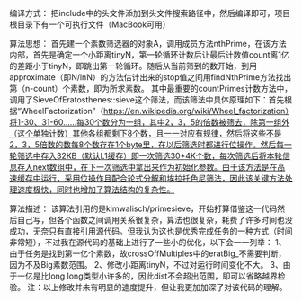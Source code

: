 编译方式：
	把include中的头文件添加到头文件搜索路径中，然后编译即可，项目根目录下有一个可执行文件（MacBook可用）

算法思想：
	首先建一个素数筛选器的对象A，调用成员方法nthPrime，在该方法内部，首先是确定一个小距离tinyN，第一轮循环计数后让最后计数值count离1亿的差距小于tinyN，即跳出第一轮循环。随后从当前筛到的数开始，到用approximate（即N/lnN）的方法估计出来的stop值之间用findNthPrime方法找出第（n-count）个素数，即为所求素数。
其中最重要的countPrimes计数方法中，调用了SieveOfEratosthenes::sieve这个筛法，而该筛法中具体原理如下：首先根据“WheelFactorization”（https://en.wikipedia.org/wiki/Wheel_factorization）将1-30、31-60……每30个数分为一组，其中2，3，5的倍数被筛去，除第一组外（这个单独计数）其他各组都剩下8个数，且一一对应有规律，然后将这些不是2，3，5倍数的数每8个数存在1个byte里，在以后筛选时都进行位操作。然后每一轮筛选中存入32KB（默认L1缓存）即一次筛选30*4K个数，每次筛选后将本轮信息存入next数组中，在下一次筛选中拿出来作为初始化参数。由于该方法是在高速缓存中运行，采用位操作且配合轮式分解和埃拉托色尼筛法，因此该关键方法处理速度极快，同时也增加了算法结构的复杂性。

算法描述：
	该算法引用的是kimwalisch/primesieve，开始打算借鉴这一代码然后自己写，但各个函数之间调用关系很复杂，算法也很复杂，耗费了许多时间也没成功，无奈只有直接引用源代码。但我认为这也是优秀完成任务的一种方式（时间非常短），不过我在源代码的基础上进行了一些小的优化，以下会一一列举：
1、由于任务是找到第一亿个素数，故crossOffMultiples中的eratBig_不需要判断，因为不及Big素数范围。
2、修改小距离tinyN，不过对运行时间变化不大。
3、由于一亿是比long long类型小许多的，因此dist不会超出范围，即可以省略越界检验。
注：以上修改并未有明显的速度提升，但让我更加加深了对该代码的理解。

